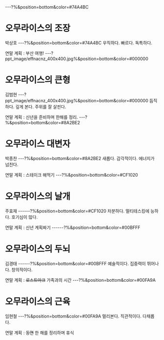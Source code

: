 ---?%&position=bottom&color=#74A4BC
# 오무라이스의 조장
박상호
---?%&position=bottom&color=#74A4BC
우직하다. 빠르다. 독특하다.

연말 계획 : 부산 여행!
---?ppt_image/effnacnz_400x400.jpg%&position=bottom&color=#000000
# 오무라이스의 큰형
김범현
---?ppt_image/effnacnz_400x400.jpg%&position=bottom&color=#000000
듬직하다. 깊게 본다. 주위를 잘 살핀다.

연말 계획 : 신년을 준비하며 한해를 정리.
---?%&position=bottom&color=#8A2BE2
# 오무라이스 대변자
박종찬
---?%&position=bottom&color=#8A2BE2
새롭다. 감각적이다. 에너지가 넘친다.
 
연말 계획 : 스테이크 해먹기
---?%&position=bottom&color=#CF1020
# 오무라이스의 날개
주효재
------?%&position=bottom&color=#CF1020
차분하다. 멀티테스킹에 능하다. 호기심이 많다.

연말 계획 : 신년 계획짜기
------?%&position=bottom&color=#00BFFF
# 오무라이스의 두뇌
김경태
------?%&position=bottom&color=#00BFFF
예술적이다. 집중력이 뛰어나다. 창의적이다.

연말 계획 : ~~로스트아크~~ 가족과의 시간
---?%&position=bottom&color=#00FA9A
# 오무라이스의 근육
임현철
---?%&position=bottom&color=#00FA9A
멀리본다. 직관적이다. 다채롭다.

연말 계획 : ~~동면~~ 한 해를 정리하며 휴식
